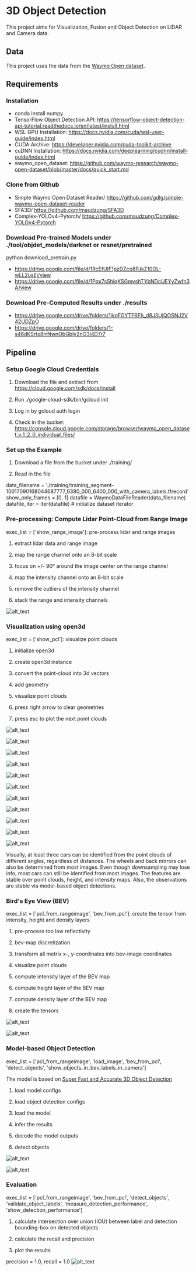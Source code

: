 # 3D Object Detection

This project aims for Visualization, Fusion and Object Detection on LIDAR and Camera data. 


## Data

This project uses the data from the [Waymo Open dataset](https://waymo.com/open/). 


## Requirements

### Installation

- conda install numpy
- TensorFlow Object Detection API: https://tensorflow-object-detection-api-tutorial.readthedocs.io/en/latest/install.html
- WSL GPU Installation: https://docs.nvidia.com/cuda/wsl-user-guide/index.html
- CUDA Archive: https://developer.nvidia.com/cuda-toolkit-archive
- cuDNN Installation: https://docs.nvidia.com/deeplearning/cudnn/install-guide/index.html
- waymo_open_dataset: https://github.com/waymo-research/waymo-open-dataset/blob/master/docs/quick_start.md

### Clone from Github

- Simple Waymo Open Dataset Reader/ https://github.com/gdlg/simple-waymo-open-dataset-reader
- SFA3D/ https://github.com/maudzung/SFA3D
- Complex-YOLOv4-Pytorch/ https://github.com/maudzung/Complex-YOLOv4-Pytorch

### Download Pre-trained Models under ./tool/objdet_models/darknet or resnet/pretrained

python download_pretrain.py

- https://drive.google.com/file/d/1RcEfUIF1pzDZco8PJkZ10OL-wLL2usEj/view
- https://drive.google.com/file/d/1Pqx7sShlqKSGmvshTYbNDcUEYyZwfn3A/view

### Download Pre-Computed Results under ./results

- https://drive.google.com/drive/folders/1IkqFGYTF6Fh_d8J3UjQOSNJ2V42UDZpO
- https://drive.google.com/drive/folders/1-s46dKSrtx8rrNwnObGbly2nO3i4D7r7

## Pipeline

### Setup Google Cloud Credentials

1. Download the file and extract from https://cloud.google.com/sdk/docs/install

2. Run ./google-cloud-sdk/bin/gcloud init

3. Log in by gcloud auth login

4. Check in the bucket: https://console.cloud.google.com/storage/browser/waymo_open_dataset_v_1_2_0_individual_files/


### Set up the Example

1. Download a file from the bucket under ./training/

2. Read in the file

data_filename = './training/training_segment-10017090168044687777_6380_000_6400_000_with_camera_labels.tfrecord'
show_only_frames = [0, 1] 
datafile = WaymoDataFileReader(data_filename)
datafile_iter = iter(datafile)  # initialize dataset iterator


### Pre-processing: Compute Lidar Point-Cloud from Range Image

exec_list = ['show_range_image']: pre-process lidar and range images

1. extract lidar data and range image

2. map the range channel onto an 8-bit scale

3. focus on +/- 90° around the image center on the range channel

4. map the intensity channel onto an 8-bit scale

5. remove the outliers of the intensity channel

6. stack the range and intensity channels

![alt_text](https://github.com/vickyting0910/3dfusion/blob/main/img/range_image.png)


### Visualization using open3d
exec_list = ['show_pcl']: visualize point clouds

1. initialize open3d

2. create open3d instance

3. convert the point-cloud into 3d vectors

4. add geometry

5. visualize point clouds

6. press right arrow to clear geometries

7. press esc to plot the next point clouds

![alt_text](https://github.com/vickyting0910/3dfusion/blob/main/img/pointclouds1.png)

![alt_text](https://github.com/vickyting0910/3dfusion/blob/main/img/pointclouds2.png)

![alt_text](https://github.com/vickyting0910/3dfusion/blob/main/img/pointclouds3.png)

![alt_text](https://github.com/vickyting0910/3dfusion/blob/main/img/pointclouds4.png)

![alt_text](https://github.com/vickyting0910/3dfusion/blob/main/img/pointclouds5.png)

![alt_text](https://github.com/vickyting0910/3dfusion/blob/main/img/pointclouds6.png)

![alt_text](https://github.com/vickyting0910/3dfusion/blob/main/img/pointclouds7.png)

![alt_text](https://github.com/vickyting0910/3dfusion/blob/main/img/pointclouds8.png)

![alt_text](https://github.com/vickyting0910/3dfusion/blob/main/img/pointclouds9.png)

![alt_text](https://github.com/vickyting0910/3dfusion/blob/main/img/pointclouds10.png)

![alt_text](https://github.com/vickyting0910/3dfusion/blob/main/img/pointclouds11.png)

Visually, at least three cars can be identified from the point clouds of different angles, regardless of distances. The wheels and back mirrors can also be determined from most images. Even though downsampling may lose info, most cars can still be identified from most images. The features are stable over point clouds, height, and intensity maps. Also, the observations are stable via model-based object detections. 

### Bird's Eye View (BEV)
exec_list = ['pcl_from_rangeimage', 'bev_from_pcl']: create the tensor from intensity, height and density layers

1. pre-process too low reflectivity

2. bev-map discretization

3. transform all metrix x-, y-coordinates into bev-image coordinates

4. visualize point clouds

5. compute intensity layer of the BEV map

6. compute height layer of the BEV map

7. compute density layer of the BEV map

8. create the tensors

![alt_text](https://github.com/vickyting0910/3dfusion/blob/main/img/intensity.png)

![alt_text](https://github.com/vickyting0910/3dfusion/blob/main/img/height.png)


### Model-based Object Detection

exec_list = ['pcl_from_rangeimage', 'load_image', 'bev_from_pcl', 'detect_objects', 'show_objects_in_bev_labels_in_camera']

The model is based on [Super Fast and Accurate 3D Object Detection](https://github.com/maudzung/SFA3D)

1. load model configs

2. load object detection configs

3. load the model

4. infer the results

5. decode the model outputs

6. detect objects

![alt_text](https://github.com/vickyting0910/3dfusion/blob/main/img/labels.png)

![alt_text](https://github.com/vickyting0910/3dfusion/blob/main/img/detectedobjects.png)


### Evaluation

exec_list = ['pcl_from_rangeimage', 'bev_from_pcl', 'detect_objects', 'validate_object_labels', 'measure_detection_performance', 'show_detection_performance']

1. calculate intersection over union (IOU) between label and detection bounding-box on detected objects

2. calculate the recall and precision

3. plot the results

precision = 1.0, recall = 1.0
![alt_text](https://github.com/vickyting0910/3dfusion/blob/main/img/eval.png)


